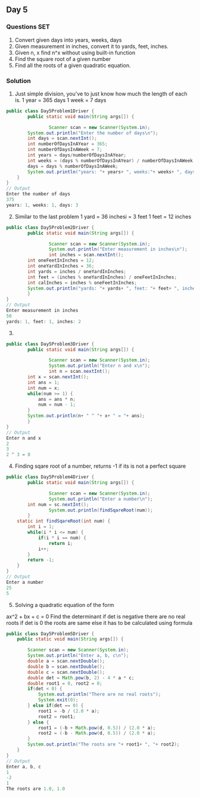 ## Day 5

### Questions SET
1. Convert given days into years, weeks, days 
2. Given measurement in inches, convert it to yards, feet, inches.
3. Given n, x find n^x without using built-in function
4. Find the square root of a given number
5. Find all the roots of a given quadratic equation.

### Solution

1. Just simple division, you've to just know how much the length of each is.
1 year = 365 days
1 week = 7 days
```java
public class Day5Problem1Driver {
        public static void main(String args[]) {

                Scanner scan = new Scanner(System.in);
		System.out.println("Enter the number of days\n");
		int days = scan.nextInt();
		int numberOfDaysInAYear = 365;
		int numberOfDaysInAWeek = 7;
		int years = days/numberOfDaysInAYear;
		int weeks = (days % numberOfDaysInAYear) / numberOfDaysInAWeek;
		days = days % numberOfDaysInAWeek;
		System.out.println("years: "+ years+ ", weeks:"+ weeks+ ", days: "+ days);
	}
}
// Output
Enter the number of days
375
years: 1, weeks: 1, days: 3
```

2. Similar to the last problem
1 yard = 36 inchesi = 3 feet
1 feet = 12 inches
```java
public class Day5Problem2Driver {
        public static void main(String args[]) {

                Scanner scan = new Scanner(System.in);
                System.out.println("Enter measurement in inches\n");
                int inches = scan.nextInt();
		int oneFeetInInches = 12;
		int oneYardInInches = 36;
		int yards = inches / oneYardInInches;
		int feet = (inches % oneYardInInches) / oneFeetInInches;
		int calInches = inches % oneFeetInInches;
		System.out.println("yards: "+ yards+ ", feet: "+ feet+ ", inches"+ calInches);
        }
}
// Output
Enter measurement in inches
50
yards: 1, feet: 1, inches: 2
```

3. 
```java
public class Day5Problem3Driver {
        public static void main(String args[]) {

                Scanner scan = new Scanner(System.in);
                System.out.println("Enter n and x\n");
                int n = scan.nextInt();
		int x = scan.nextInt();
		int ans = 1;
		int num = x; 
		while(num >= 1) {
			ans = ans * n;
			num = num - 1;
		}
		System.out.println(n+ " ^ "+ x+ " = "+ ans);
        }
}
// Output
Enter n and x
2
3
2 ^ 3 = 8
```

4. Finding sqare root of a number, returns -1 if its is not a perfect square
```java
public class Day5Problem4Driver {
        public static void main(String args[]) {

                Scanner scan = new Scanner(System.in);
                System.out.println("Enter a number\n");
		int num = sc.nextInt();
                System.out.println(findSqareRoot(num));
        }
	static int findSqareRoot(int num) {
		int i = 1;
		while(i * i <= num) {
			if(i * i == num) {
				return i;
			i++;
		}
		return -1;
	}
}
// Output
Enter a number
25
5
```
5. Solving a quadratic equation of the form

ax^2 + bx + c = 0
Find the determinant
if det is negative there are no real roots
if det is 0 the roots are same
else it has to be calculated using formula
```java
public class Day5Problem5Driver {
	public static void main(String args[]) {

		Scanner scan = new Scanner(System.in);
		System.out.println("Enter a, b, c\n");
		double a = scan.nextDouble();
		double b = scan.nextDouble();
		double c = scan.nextDouble();
		double det = Math.pow(b, 2) - 4 * a * c;
		double root1 = 0, root2 = 0;
		if(det < 0) {
			System.out.println("There are no real roots");
			System.exit(0);
		} else if(det == 0) {
			root1 = -b / (2.0 * a);
			root2 = root1;
		} else {
			root1 = (-b + Math.pow(d, 0.5)) / (2.0 * a);
			root2 = (-b - Math.pow(d, 0.5)) / (2.0 * a);
		}
		System.out.println("The roots are "+ root1+ ", "+ root2);
	}
}
// Output
Enter a, b, c
1
-2
1
The roots are 1.0, 1.0

```

